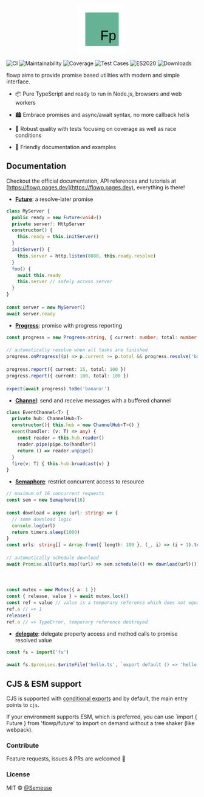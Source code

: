 <p align="center"><img src="./assets/flowp.svg" width="128" height="128"/></p>

![CI](https://img.shields.io/github/workflow/status/Semesse/flowp/Build,%20Test%20and%20Lint/master?style=flat-square)
![Maintainability](https://img.shields.io/codeclimate/maintainability/Semesse/flowp?style=flat-square)
![Coverage](https://img.shields.io/codeclimate/coverage/Semesse/flowp?style=flat-square)
![Test Cases](https://img.shields.io/badge/Test%20Cases-93-brightgreen?style=flat-square)
![ES2020](https://img.shields.io/badge/ECMAScript-2020-brightgreen?style=flat-square)
![Downloads](https://img.shields.io/npm/dm/flowp?style=flat-square)

flowp aims to provide promise based utilities with modern and simple interface.

- 📦 Pure TypeScript and ready to run in Node.js, browsers and web workers

- 🏙 Embrace promises and async/await syntax, no more callback hells

- 🧱 Robust quality with tests focusing on coverage as well as race conditions

- 🔰 Friendly documentation and examples

## Documentation

Checkout the official documentation, API references and tutorials at [https://flowp.pages.dev](https://flowp.pages.dev), everything is there!

- **[Future](https://flowp.pages.dev/docs/tutorial/future/)**: a resolve-later promise
```typescript
class MyServer {
  public ready = new Future<void>()
  private server!: HttpServer
  constructor() {
    this.ready = this.initServer()
  }
  initServer() {
    this.server = http.listen(8080, this.ready.resolve)
  }
  foo() {
    await this.ready
    this.server // safely access server
  }
}

const server = new MyServer()
await server.ready
```
- **[Progress](https://flowp.pages.dev/docs/tutorial/progress)**: promise with progress reporting
```typescript
const progress = new Progress<string, { current: number; total: number }>({ current: 0, total: 100 })

// automatically resolve when all tasks are finished
progress.onProgress((p) => p.current >= p.total && progress.resolve('banana!'))

progress.report({ current: 15, total: 100 })
progress.report({ current: 100, total: 100 })

expect(await progress).toBe('banana!')
```
- **[Channel](https://flowp.pages.dev/docs/tutorial/channel/overview/)**: send and receive messages with a buffered channel
```typescript
class EventChannel<T> {
  private hub: ChannelHub<T>
  constructor(){ this.hub = new ChannelHub<T>() }
  event(handler: (v: T) => any) {
    const reader = this.hub.reader()
    reader.pipe(pipe.to(handler))
    return () => reader.unpipe()
  }
  fire(v: T) { this.hub.broadcast(v) }
}
```
- **[Semaphore](https://flowp.pages.dev/docs/tutorial/semaphore/overview/)**: restrict concurrent access to resource
```typescript
// maximum of 16 concurrent requests
const sem = new Semaphore(16)

const download = async (url: string) => {
  // some download logic
  console.log(url)
  return timers.sleep(1000)
}
const urls: string[] = Array.from({ length: 100 }, (_, i) => (i + 1).toString())

// automatically schedule download
await Promise.all(urls.map((url) => sem.schedule(() => download(url))))



const mutex = new Mutex({ a: 1 })
const { release, value } = await mutex.lock()
const ref = value // value is a temporary reference which does not equal the value stores in mutex
ref.a // => 1
release()
ref.a // => TypeError, temporary reference destroyed
```
- **[delegate](https://flowp.pages.dev/docs/tutorial/future/)**: delegate property access and method calls to promise resolved value
```typescript
const fs = import('fs')

await fs.$promises.$writeFile('hello.ts', `export default () => 'hello world!'`)
```

## CJS & ESM support

CJS is supported with [conditional exports](https://nodejs.org/api/packages.html#conditional-exports) and by default, the main entry points to `cjs`.

If your environment supports ESM, which is preferred, you can use `import { Future } from 'flowp/future' to import on demand without a tree shaker (like webpack).


### Contribute

Feature requests, issues & PRs are welcomed 🥰

### License

MIT © [@Semesse](https://github.com/Semesse)
